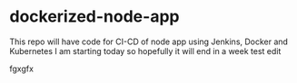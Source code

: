 # dockerized-node-app
This repo will have code for CI-CD of node app using Jenkins, Docker and Kubernetes
I am starting today so hopefully it will end in a week
test edit

fgxgfx
